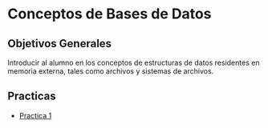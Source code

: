 <h1>Conceptos de Bases de Datos</h1>
<h2>Objetivos Generales</h2>
<p>Introducir al alumno en los conceptos de estructuras de datos residentes en memoria externa, tales como
archivos y sistemas de archivos.</p>
<h2>Practicas</h2>
<ul>
    <li><a href='https://github.com/JuanCruzFerreiraM/Conceptos-de-Bases-de-Datos/tree/main/Practica%201'>Practica 1</a></li>
</ul>
